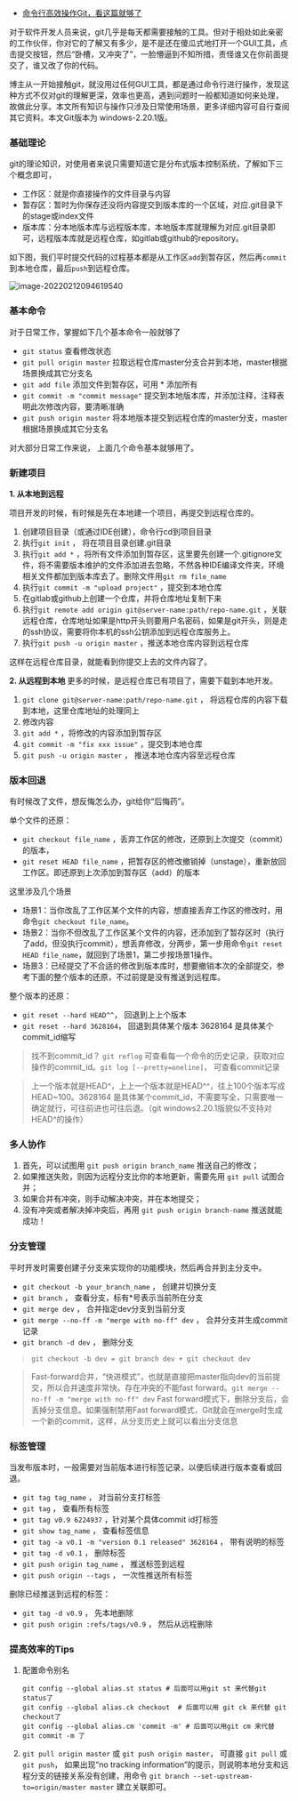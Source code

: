 - [命令行高效操作Git，看这篇就够了](https://www.cnblogs.com/spec-dog/p/11037743.html)

对于软件开发人员来说，git几乎是每天都需要接触的工具。但对于相处如此亲密的工作伙伴，你对它的了解又有多少，是不是还在傻瓜式地打开一个GUI工具，点击提交按钮，然后“卧槽，又冲突了”，一脸懵逼到不知所措，责怪谁又在你前面提交了，谁又改了你的代码。

博主从一开始接触git，就没用过任何GUI工具，都是通过命令行进行操作，发现这种方式不仅对git的理解更深，效率也更高，遇到问题时一般都知道如何来处理，故做此分享。本文所有知识与操作只涉及日常使用场景，更多详细内容可自行查阅其它资料。本文Git版本为 windows-2.20.1版。

### 基础理论

git的理论知识，对使用者来说只需要知道它是分布式版本控制系统，了解如下三个概念即可，

- 工作区：就是你直接操作的文件目录与内容
- 暂存区：暂时为你保存还没将内容提交到版本库的一个区域，对应.git目录下的stage或index文件
- 版本库：分本地版本库与远程版本库，本地版本库就理解为对应.git目录即可，远程版本库就是远程仓库，如gitlab或github的repository。

如下图，我们平时提交代码的过程基本都是从工作区`add`到暂存区，然后再`commit`到本地仓库，最后`push`到远程仓库。

![image-20220212094619540](https://gitee.com/er-huomeng/l-img/raw/master/l-img/image-20220212094619540.png)

### 基本命令

对于日常工作，掌握如下几个基本命令一般就够了

- `git status` 查看修改状态
- `git pull origin master` 拉取远程仓库master分支合并到本地，master根据场景换成其它分支名
- `git add file` 添加文件到暂存区，可用 * 添加所有
- `git commit -m "commit message"` 提交到本地版本库，并添加注释，注释表明此次修改内容，要清晰准确
- `git push origin master` 将本地版本提交到远程仓库的master分支，master根据场景换成其它分支名

对大部分日常工作来说， 上面几个命令基本就够用了。

### 新建项目

**1. 从本地到远程**

项目开发的时候，有时候是先在本地建一个项目，再提交到远程仓库的。

1. 创建项目目录（或通过IDE创建），命令行cd到项目目录
2. 执行`git init` ， 将在项目目录创建.git目录
3. 执行`git add *` ，将所有文件添加到暂存区，这里要先创建一个.gitignore文件，将不需要版本维护的文件添加进去忽略，不然各种IDE编译文件夹，环境相关文件都加到版本库去了。删除文件用`git rm file_name`
4. 执行`git commit -m "upload project"` ，提交到本地仓库
5. 在gitlab或github上创建一个仓库，并将仓库地址复制下来
6. 执行`git remote add origin git@server-name:path/repo-name.git` ，关联远程仓库，仓库地址如果是http开头则要用户名密码，如果是git开头，则是走的ssh协议，需要将你本机的ssh公钥添加到远程仓库服务上。
7. 执行`git push -u origin master` ，推送本地仓库内容到远程仓库

这样在远程仓库目录，就能看到你提交上去的文件内容了。

**2. 从远程到本地**
更多的时候，是远程仓库已有项目了，需要下载到本地开发。

1. `git clone git@server-name:path/repo-name.git` ， 将远程仓库的内容下载到本地，这里仓库地址的处理同上
2. 修改内容
3. `git add *` ，将修改的内容添加到暂存区
4. `git commit -m "fix xxx issue"` ，提交到本地仓库
5. `git push -u origin master` ， 推送本地仓库内容至远程仓库

### 版本回退

有时候改了文件，想反悔怎么办，git给你“后悔药”。

单个文件的还原：

- `git checkout file_name` ，丢弃工作区的修改，还原到上次提交（commit）的版本，
- `git reset HEAD file_name` ，把暂存区的修改撤销掉（unstage），重新放回工作区。即还原到上次添加到暂存区（add）的版本

这里涉及几个场景

- 场景1：当你改乱了工作区某个文件的内容，想直接丢弃工作区的修改时，用命令`git checkout file_name`。
- 场景2：当你不但改乱了工作区某个文件的内容，还添加到了暂存区时（执行了add，但没执行commit），想丢弃修改，分两步，第一步用命令`git reset HEAD file_name`，就回到了场景1，第二步按场景1操作。
- 场景3：已经提交了不合适的修改到版本库时，想要撤销本次的全部提交，参考下面的整个版本的还原，不过前提是没有推送到远程库。

整个版本的还原：

- `git reset --hard HEAD^^`， 回退到上上个版本
- `git reset --hard 3628164`， 回退到具体某个版本 3628164 是具体某个commit_id缩写

> 找不到commit_id？ `git reflog` 可查看每一个命令的历史记录，获取对应操作的commit_id。`git log [--pretty=oneline]`， 可查看commit记录

> 上一个版本就是HEAD^，上上一个版本就是HEAD^^，往上100个版本写成HEAD~100。3628164  是具体某个commit_id，不需要写全，只需要唯一确定就行，可往前进也可往后退。（git  windows2.20.1版貌似不支持对HEAD^的操作）

### 多人协作

1. 首先，可以试图用 `git push origin branch_name` 推送自己的修改；
2. 如果推送失败，则因为远程分支比你的本地更新，需要先用 `git pull` 试图合并；
3. 如果合并有冲突，则手动解决冲突，并在本地提交；
4. 没有冲突或者解决掉冲突后，再用 `git push origin branch-name` 推送就能成功！

### 分支管理

平时开发时需要创建子分支来实现你的功能模块，然后再合并到主分支中。

- `git checkout -b your_branch_name` ， 创建并切换分支
- `git branch` ， 查看分支，标有*号表示当前所在分支
- `git merge dev` ， 合并指定dev分支到当前分支
- `git merge --no-ff -m "merge with no-ff" dev` ， 合并分支并生成commit记录
- `git branch -d dev` ， 删除分支

> ```
> git checkout -b dev = git branch dev + git checkout dev
> ```

> Fast-forward合并，“快进模式”，也就是直接把master指向dev的当前提交，所以合并速度非常快。存在冲突的不能fast forward。`git merge --no-ff -m "merge with no-ff" dev` Fast forward模式下，删除分支后，会丢掉分支信息。如果强制禁用Fast forward模式，Git就会在merge时生成一个新的commit，这样，从分支历史上就可以看出分支信息

### 标签管理

当发布版本时，一般需要对当前版本进行标签记录，以便后续进行版本查看或回退。

- `git tag tag_name` ， 对当前分支打标签
- `git tag` ， 查看所有标签
- `git tag v0.9 6224937` ，针对某个具体commit id打标签
- `git show tag_name` ， 查看标签信息
- `git tag -a v0.1 -m "version 0.1 released" 3628164` ， 带有说明的标签
- `git tag -d v0.1` ， 删除标签
- `git push origin tag_name` ， 推送标签到远程
- `git push origin --tags` ， 一次性推送所有标签

删除已经推送到远程的标签：

- `git tag -d v0.9` ， 先本地删除
- `git push origin :refs/tags/v0.9` ， 然后从远程删除

### 提高效率的Tips

1. 配置命令别名

   ```
   git config --global alias.st status # 后面可以用git st 来代替git status了
   git config --global alias.ck checkout  # 后面可以用 git ck 来代替 git checkout了
   git config --global alias.cm 'commit -m' # 后面可以用git cm 来代替 git commit -m 了
   ```

2. `git pull origin master` 或 `git push origin master`， 可直接 `git pull` 或 `git push`， 如果出现“no tracking information”的提示，则说明本地分支和远程分支的链接关系没有创建，用命令 `git branch --set-upstream-to=origin/master master` 建立关联即可。